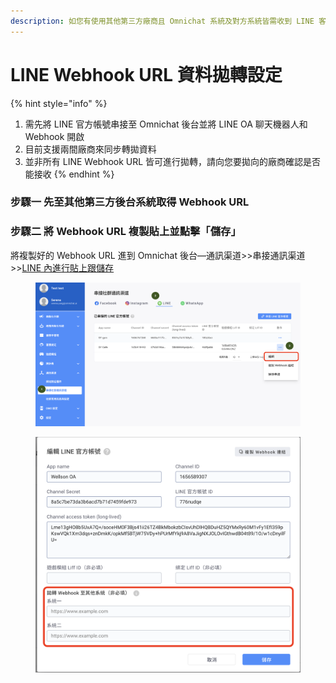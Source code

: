 ```yaml
---
description: 如您有使用其他第三方廠商且 Omnichat 系統及對方系統皆需收到 LINE 客人訊息資料時，可使用 Webhook URL 拋轉資料
---
```


# LINE Webhook URL 資料拋轉設定

{% hint style="info" %}
1. 需先將 LINE 官方帳號串接至 Omnichat 後台並將 LINE OA 聊天機器人和 Webhook 開啟
2. 目前支援兩間廠商來同步轉拋資料
3. 並非所有 LINE Webhook URL 皆可進行拋轉，請向您要拋向的廠商確認是否能接收
{% endhint %}

### 步驟一 先至其他第三方後台系統取得 Webhook URL

### 步驟二 將 Webhook URL 複製貼上並點擊「儲存」

將複製好的 Webhook URL 進到 Omnichat 後台—通訊渠道>>串接通訊渠道>>[LINE 內進行貼上跟儲存](https://docs.omnichat.ai/features/tong-xun-qu-dao/integrations/line-2.0/line-zheng-he-yi-nan-pai-cha#id-2.-jian-cha-messaging-api-she-ding-shi-fou-zheng-que)

<figure><img src="../../../../.gitbook/assets/截圖 2022-11-18 下午1.41.29.png" alt=""><figcaption></figcaption></figure>

<figure><img src="../../../../.gitbook/assets/截圖 2022-11-18 下午1.58.22.png" alt=""><figcaption></figcaption></figure>
